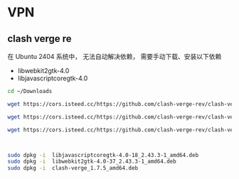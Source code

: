 # VPN


## clash verge re

在 Ubuntu 2404 系统中， 无法自动解决依赖， 需要手动下载、安装以下依赖

- libwebkit2gtk-4.0
- libjavascriptcoregtk-4.0


```bash
cd ~/Downloads

wget https://cors.isteed.cc/https://github.com/clash-verge-rev/clash-verge-rev/releases/download/dependencies/libwebkit2gtk-4.0-37_2.43.3-1_amd64.deb

wget https://cors.isteed.cc/https://github.com/clash-verge-rev/clash-verge-rev/releases/download/dependencies/libjavascriptcoregtk-4.0-18_2.43.3-1_amd64.deb

wget https://cors.isteed.cc/https://github.com/clash-verge-rev/clash-verge-rev/releases/download/v1.7.5/clash-verge_1.7.5_amd64.deb



sudo dpkg -i  libjavascriptcoregtk-4.0-18_2.43.3-1_amd64.deb
sudo dpkg -i  libwebkit2gtk-4.0-37_2.43.3-1_amd64.deb
sudo dpkg -i  clash-verge_1.7.5_amd64.deb
```





